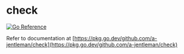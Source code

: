 # check

[![Go Reference](https://pkg.go.dev/badge/github.com/a-jentleman/check.svg)](https://pkg.go.dev/github.com/a-jentleman/check)

Refer to documentation at [https://pkg.go.dev/github.com/a-jentleman/check](https://pkg.go.dev/github.com/a-jentleman/check)